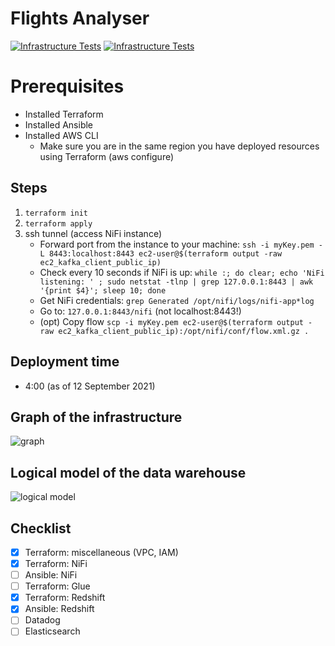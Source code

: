 # Flights Analyser

[![Infrastructure Tests](https://www.bridgecrew.cloud/badges/github/piotsik/project/general)](https://www.bridgecrew.cloud/link/badge?vcs=github&fullRepo=piotsik%2Fproject&benchmark=INFRASTRUCTURE+SECURITY)
[![Infrastructure Tests](https://www.bridgecrew.cloud/badges/github/piotsik/project/cis_aws)](https://www.bridgecrew.cloud/link/badge?vcs=github&fullRepo=piotsik%2Fproject&benchmark=CIS+AWS+V1.2)

# Prerequisites
- Installed Terraform
- Installed Ansible
- Installed AWS CLI
    - Make sure you are in the same region you have deployed resources using Terraform (aws configure)

## Steps
1. `terraform init`
2. `terraform apply`
3. ssh tunnel (access NiFi instance)
    - Forward port from the instance to your machine: `ssh -i myKey.pem -L 8443:localhost:8443 ec2-user@$(terraform output -raw ec2_kafka_client_public_ip)`
    - Check every 10 seconds if NiFi is up: `while :; do clear; echo 'NiFi listening: ' ; sudo netstat -tlnp | grep 127.0.0.1:8443 | awk '{print $4}'; sleep 10; done`
    - Get NiFi credentials: `grep Generated /opt/nifi/logs/nifi-app*log`
    - Go to: `127.0.0.1:8443/nifi` (not localhost:8443!)
    - (opt) Copy flow `scp -i myKey.pem ec2-user@$(terraform output -raw ec2_kafka_client_public_ip):/opt/nifi/conf/flow.xml.gz .`

## Deployment time
- 4:00 (as of 12 September 2021)

## Graph of the infrastructure
![graph](https://github.com/piotsik/flights_analyser/blob/main/images/graph.png)

## Logical model of the data warehouse
![logical model](https://github.com/piotsik/flights_analyser/blob/main/images/logicalmodel.png)

## Checklist
- [x] Terraform: miscellaneous (VPC, IAM)
- [x] Terraform: NiFi
- [ ] Ansible: NiFi
- [ ] Terraform: Glue
- [x] Terraform: Redshift
- [x] Ansible: Redshift
- [ ] Datadog
- [ ] Elasticsearch
